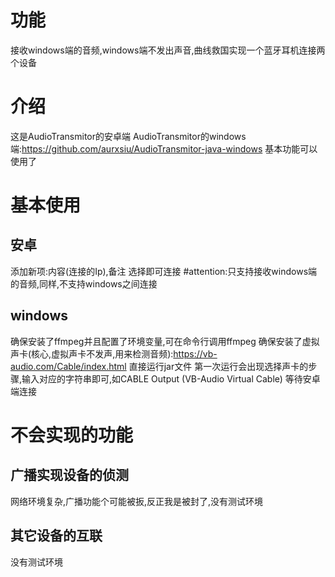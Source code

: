 # 功能
接收windows端的音频,windows端不发出声音,曲线救国实现一个蓝牙耳机连接两个设备
# 介绍
这是AudioTransmitor的安卓端
AudioTransmitor的windows端:https://github.com/aurxsiu/AudioTransmitor-java-windows
基本功能可以使用了
# 基本使用
## 安卓
添加新项:内容(连接的Ip),备注
选择即可连接
#attention:只支持接收windows端的音频,同样,不支持windows之间连接
## windows
确保安装了ffmpeg并且配置了环境变量,可在命令行调用ffmpeg
确保安装了虚拟声卡(核心,虚拟声卡不发声,用来检测音频):https://vb-audio.com/Cable/index.html
直接运行jar文件
第一次运行会出现选择声卡的步骤,输入对应的字符串即可,如CABLE Output (VB-Audio Virtual Cable)
等待安卓端连接
# 不会实现的功能
## 广播实现设备的侦测
网络环境复杂,广播功能个可能被扳,反正我是被封了,没有测试环境
## 其它设备的互联
没有测试环境